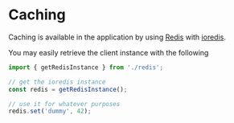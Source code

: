 # Caching

Caching is available in the application by using [Redis][redis] with [ioredis].

You may easily retrieve the client instance with the following

```typescript
import { getRedisInstance } from './redis';

// get the ioredis instance
const redis = getRedisInstance();

// use it for whatever purposes
redis.set('dummy', 42);
```

[ioredis]: https://github.com/luin/ioredis
[redis]: https://redis.io/
